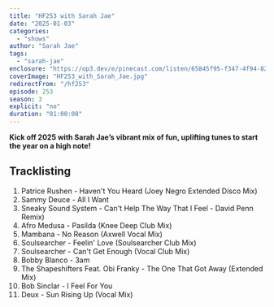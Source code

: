 ```yaml
---
title: "HF253 with Sarah Jae"
date: "2025-01-03"
categories:
  - "shows"
author: "Sarah Jae"
tags:
  - "sarah-jae"
enclosure: "https://op3.dev/e/pinecast.com/listen/65845f95-f347-4f94-824a-79c59395736d.mp3?source=rss&ext=asset.mp3 57899009 audio/mpeg"
coverImage: "HF253_with_Sarah_Jae.jpg"
redirectFrom: "/hf253"
episode: 253
season: 3
explicit: "no"
duration: "01:00:08"
---
```


**Kick off 2025 with Sarah Jae’s vibrant mix of fun, uplifting tunes to start the year on a high note!**

## Tracklisting

1. Patrice Rushen - Haven't You Heard (Joey Negro Extended Disco Mix)
2. Sammy Deuce - All I Want
3. Sneaky Sound System - Can't Help The Way That I Feel - David Penn Remix)
4. Afro Medusa - Pasilda (Knee Deep Club Mix)
5. Mambana - No Reason (Axwell Vocal Mix)
6. Soulsearcher - Feelin' Love (Soulsearcher Club Mix)
7. Soulsearcher - Can't Get Enough (Vocal Club Mix)
8. Bobby Blanco - 3am
9. The Shapeshifters Feat. Obi Franky - The One That Got Away (Extended Mix)
10. Bob Sinclar - I Feel For You
11. Deux - Sun Rising Up (Vocal Mix)
